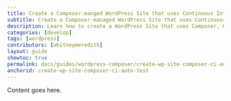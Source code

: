 ```yaml
---
title: Create a Composer-manged WordPress Site that uses Continuous Integration and Automated Testing
subtitle: Create a Composer-managed WordPress Site that uses Continuous Integration and Automated Testing
description: Learn how to create a WordPress Site that uses Composer, Continuous Integration, and Automated Testing on Pantheon
categories: [develop]
tags: [wordpress]
contributors: [whitneymeredith]
layout: guide
showtoc: true
permalink: docs/guides/wordpress-composer/create-wp-site-composer-ci-auto-test
anchorid: create-wp-site-composer-ci-auto-test
---
```


Content goes here.